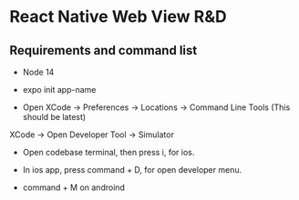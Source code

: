# React Native Web View R&D

## Requirements and command list

- Node 14

- expo init app-name

- Open XCode -> Preferences -> Locations -> Command Line Tools (This should be latest)

XCode -> Open Developer Tool -> Simulator

- Open codebase terminal, then press i, for ios.

- In ios app, press command + D, for open developer menu.

- command + M on androind
